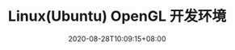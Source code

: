 ---
title: "Linux(Ubuntu) OpenGL 开发环境"
date: 2020-08-28T10:09:15+08:00
draft: true
# keywords:
#   -
tags: 
  -
categories:
  -
---